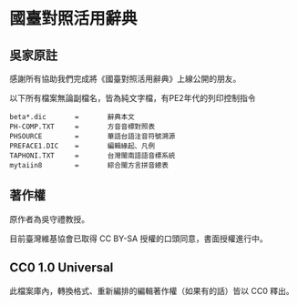# 國臺對照活用辭典

## 吳家原註

感謝所有協助我們完成將《國臺對照活用辭典》上線公開的朋友。

以下所有檔案無論副檔名，皆為純文字檔，有PE2年代的列印控制指令

    beta*.dic       =       辭典本文
    PH-COMP.TXT     =       方音音標對照表
    PHSOURCE        =       華語台語注音符號溯源
    PREFACE1.DIC    =       編輯緣起、凡例
    TAPHONI.TXT     =       台灣閩南語語音標系統
    mytaiin8        =       綜合閩方言拼音總表

## 著作權

原作者為吳守禮教授。

目前臺灣維基協會已取得 CC BY-SA 授權的口頭同意，書面授權進行中。

## CC0 1.0 Universal

此檔案庫內，轉換格式、重新編排的編輯著作權（如果有的話）皆以 CC0 釋出。
